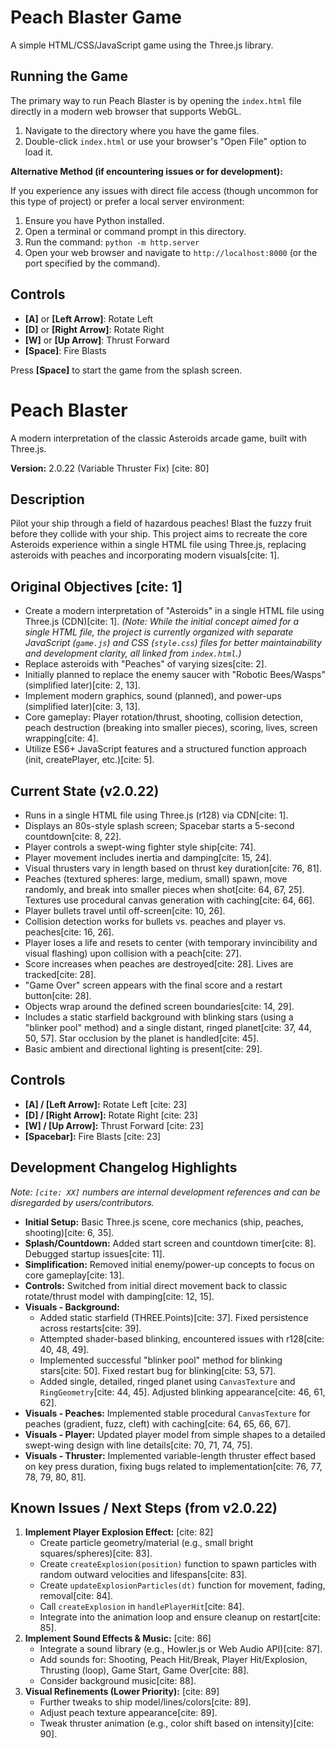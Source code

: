 # Peach Blaster Game

A simple HTML/CSS/JavaScript game using the Three.js library.

## Running the Game

The primary way to run Peach Blaster is by opening the `index.html` file directly in a modern web browser that supports WebGL.

1.  Navigate to the directory where you have the game files.
2.  Double-click `index.html` or use your browser's "Open File" option to load it.

**Alternative Method (if encountering issues or for development):**

If you experience any issues with direct file access (though uncommon for this type of project) or prefer a local server environment:
1. Ensure you have Python installed.
2. Open a terminal or command prompt in this directory.
3. Run the command: `python -m http.server`
4. Open your web browser and navigate to `http://localhost:8000` (or the port specified by the command).

## Controls

- **[A]** or **[Left Arrow]**: Rotate Left
- **[D]** or **[Right Arrow]**: Rotate Right
- **[W]** or **[Up Arrow]**: Thrust Forward
- **[Space]**: Fire Blasts

Press **[Space]** to start the game from the splash screen.

# Peach Blaster

A modern interpretation of the classic Asteroids arcade game, built with Three.js.

**Version:** 2.0.22 (Variable Thruster Fix) [cite: 80]

## Description

Pilot your ship through a field of hazardous peaches! Blast the fuzzy fruit before they collide with your ship. This project aims to recreate the core Asteroids experience within a single HTML file using Three.js, replacing asteroids with peaches and incorporating modern visuals[cite: 1].

## Original Objectives [cite: 1]

* Create a modern interpretation of "Asteroids" in a single HTML file using Three.js (CDN)[cite: 1].
*(Note: While the initial concept aimed for a single HTML file, the project is currently organized with separate JavaScript (`game.js`) and CSS (`style.css`) files for better maintainability and development clarity, all linked from `index.html`.)*
* Replace asteroids with "Peaches" of varying sizes[cite: 2].
* Initially planned to replace the enemy saucer with "Robotic Bees/Wasps" (simplified later)[cite: 2, 13].
* Implement modern graphics, sound (planned), and power-ups (simplified later)[cite: 3, 13].
* Core gameplay: Player rotation/thrust, shooting, collision detection, peach destruction (breaking into smaller pieces), scoring, lives, screen wrapping[cite: 4].
* Utilize ES6+ JavaScript features and a structured function approach (init, createPlayer, etc.)[cite: 5].

## Current State (v2.0.22)

* Runs in a single HTML file using Three.js (r128) via CDN[cite: 1].
* Displays an 80s-style splash screen; Spacebar starts a 5-second countdown[cite: 8, 22].
* Player controls a swept-wing fighter style ship[cite: 74].
* Player movement includes inertia and damping[cite: 15, 24].
* Visual thrusters vary in length based on thrust key duration[cite: 76, 81].
* Peaches (textured spheres: large, medium, small) spawn, move randomly, and break into smaller pieces when shot[cite: 64, 67, 25]. Textures use procedural canvas generation with caching[cite: 64, 66].
* Player bullets travel until off-screen[cite: 10, 26].
* Collision detection works for bullets vs. peaches and player vs. peaches[cite: 16, 26].
* Player loses a life and resets to center (with temporary invincibility and visual flashing) upon collision with a peach[cite: 27].
* Score increases when peaches are destroyed[cite: 28]. Lives are tracked[cite: 28].
* "Game Over" screen appears with the final score and a restart button[cite: 28].
* Objects wrap around the defined screen boundaries[cite: 14, 29].
* Includes a static starfield background with blinking stars (using a "blinker pool" method) and a single distant, ringed planet[cite: 37, 44, 50, 57]. Star occlusion by the planet is handled[cite: 45].
* Basic ambient and directional lighting is present[cite: 29].

## Controls

* **[A] / [Left Arrow]:** Rotate Left [cite: 23]
* **[D] / [Right Arrow]:** Rotate Right [cite: 23]
* **[W] / [Up Arrow]:** Thrust Forward [cite: 23]
* **[Spacebar]:** Fire Blasts [cite: 23]

## Development Changelog Highlights

*Note: `[cite: XX]` numbers are internal development references and can be disregarded by users/contributors.*

* **Initial Setup:** Basic Three.js scene, core mechanics (ship, peaches, shooting)[cite: 6, 35].
* **Splash/Countdown:** Added start screen and countdown timer[cite: 8]. Debugged startup issues[cite: 11].
* **Simplification:** Removed initial enemy/power-up concepts to focus on core gameplay[cite: 13].
* **Controls:** Switched from initial direct movement back to classic rotate/thrust model with damping[cite: 12, 15].
* **Visuals - Background:**
    * Added static starfield (THREE.Points)[cite: 37]. Fixed persistence across restarts[cite: 39].
    * Attempted shader-based blinking, encountered issues with r128[cite: 40, 48, 49].
    * Implemented successful "blinker pool" method for blinking stars[cite: 50]. Fixed restart bug for blinking[cite: 53, 57].
    * Added single, detailed, ringed planet using `CanvasTexture` and `RingGeometry`[cite: 44, 45]. Adjusted blinking appearance[cite: 46, 61, 62].
* **Visuals - Peaches:** Implemented stable procedural `CanvasTexture` for peaches (gradient, fuzz, cleft) with caching[cite: 64, 65, 66, 67].
* **Visuals - Player:** Updated player model from simple shapes to a detailed swept-wing design with line details[cite: 70, 71, 74, 75].
* **Visuals - Thruster:** Implemented variable-length thruster effect based on key press duration, fixing bugs related to implementation[cite: 76, 77, 78, 79, 80, 81].

## Known Issues / Next Steps (from v2.0.22)

1.  **Implement Player Explosion Effect:** [cite: 82]
    * Create particle geometry/material (e.g., small bright squares/spheres)[cite: 83].
    * Create `createExplosion(position)` function to spawn particles with random outward velocities and lifespans[cite: 83].
    * Create `updateExplosionParticles(dt)` function for movement, fading, removal[cite: 84].
    * Call `createExplosion` in `handlePlayerHit`[cite: 84].
    * Integrate into the animation loop and ensure cleanup on restart[cite: 85].
2.  **Implement Sound Effects & Music:** [cite: 86]
    * Integrate a sound library (e.g., Howler.js or Web Audio API)[cite: 87].
    * Add sounds for: Shooting, Peach Hit/Break, Player Hit/Explosion, Thrusting (loop), Game Start, Game Over[cite: 88].
    * Consider background music[cite: 88].
3.  **Visual Refinements (Lower Priority):** [cite: 89]
    * Further tweaks to ship model/lines/colors[cite: 89].
    * Adjust peach texture appearance[cite: 89].
    * Tweak thruster animation (e.g., color shift based on intensity)[cite: 90].
